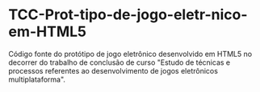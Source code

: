 # TCC-Prot-tipo-de-jogo-eletr-nico-em-HTML5
Código fonte do protótipo de jogo eletrônico desenvolvido em HTML5 no decorrer do trabalho de conclusão de curso "Estudo de técnicas e processos referentes ao desenvolvimento de jogos eletrônicos multiplataforma".
